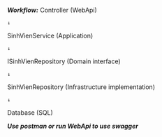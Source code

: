 ***Workflow:***
Controller (WebApi)

    ↓
    
SinhVienService (Application)

    ↓
    
ISinhVienRepository (Domain interface)

    ↓
    
SinhVienRepository (Infrastructure implementation)

    ↓
    
Database (SQL)


***Use postman or run WebApi to use swagger***
